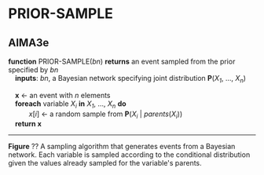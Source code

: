 # PRIOR-SAMPLE

## AIMA3e
__function__ PRIOR-SAMPLE(_bn_) __returns__ an event sampled from the prior specified by _bn_  
&emsp;__inputs__: _bn_, a Bayesian network specifying joint distribution __P__(_X<sub>1</sub>_, &hellip;, _X<sub>n</sub>_)  

&emsp;__x__ &larr; an event with _n_ elements  
&emsp;__foreach__ variable _X<sub>i</sub>_ __in__ _X<sub>1</sub>_, &hellip;, _X<sub>n</sub>_ __do__  
&emsp;&emsp;&emsp;_x_\[_i_\] &larr; a random sample from __P__(_X<sub>i</sub>_ &vert; _parents_(_X<sub>i</sub>_))  
&emsp;__return x__

---
__Figure__ ?? A sampling algorithm that generates events from a Bayesian network. Each variable is sampled according to the conditional distribution given the values already sampled for the variable's parents.
